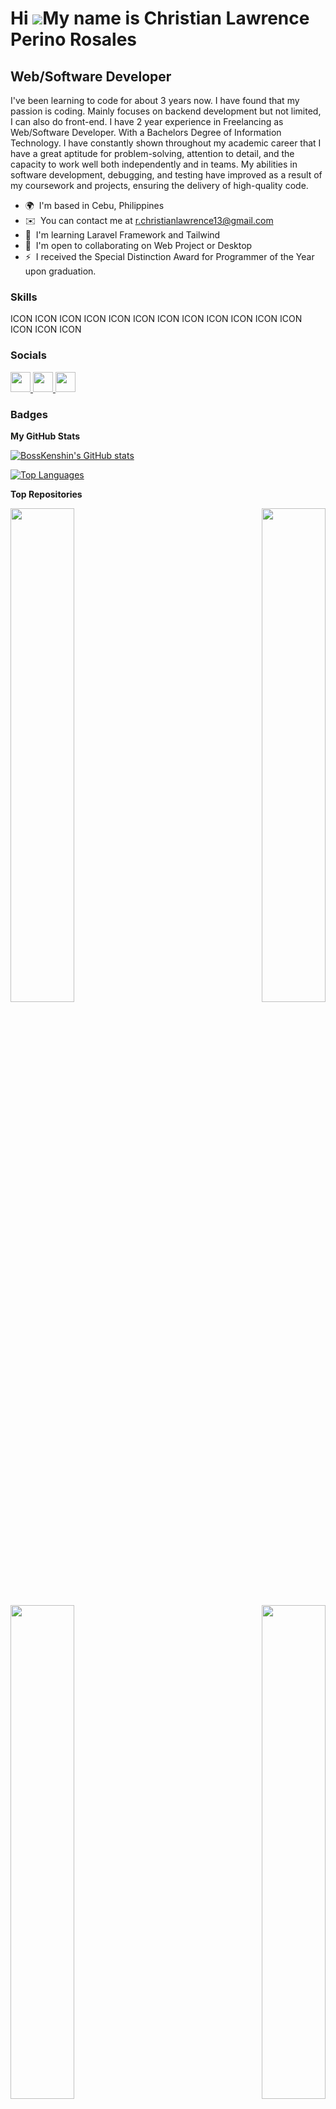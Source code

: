 Hi ![](https://user-images.githubusercontent.com/18350557/176309783-0785949b-9127-417c-8b55-ab5a4333674e.gif)My name is Christian Lawrence Perino Rosales
=========================================================================================================================================================

Web/Software Developer
----------------------

I've been learning to code for about 3 years now. I have found that my passion is coding. Mainly focuses on backend development but not limited, I can also do front-end. I have 2 year experience in Freelancing as Web/Software Developer. With a Bachelors Degree of Information Technology. I have constantly shown throughout my academic career that I have a great aptitude for problem-solving, attention to detail, and the capacity to work well both independently and in teams. My abilities in software development, debugging, and testing have improved as a result of my coursework and projects, ensuring the delivery of high-quality code.

* 🌍  I'm based in Cebu, Philippines
* ✉️  You can contact me at [r.christianlawrence13@gmail.com](mailto:r.christianlawrence13@gmail.com)
* 🧠  I'm learning Laravel Framework and Tailwind
* 🤝  I'm open to collaborating on Web Project or Desktop
* ⚡  I received the Special Distinction Award for Programmer of the Year upon graduation.

### Skills


<p align="left">
ICON ICON ICON ICON ICON ICON ICON ICON ICON ICON ICON ICON ICON ICON ICON
</p>


### Socials

<p align="left"> <a href="https://www.facebook.com/christianlawrence.rosales" target="_blank" rel="noreferrer"> <picture> <source media="(prefers-color-scheme: dark)" srcset="undefined" /> <source media="(prefers-color-scheme: light)" srcset="https://raw.githubusercontent.com/danielcranney/readme-generator/main/public/icons/socials/facebook.svg" /> <img src="https://raw.githubusercontent.com/danielcranney/readme-generator/main/public/icons/socials/facebook.svg" width="32" height="32" /> </picture> </a> <a href="https://www.github.com/BossKenshin" target="_blank" rel="noreferrer"> <picture> <source media="(prefers-color-scheme: dark)" srcset="https://raw.githubusercontent.com/danielcranney/readme-generator/main/public/icons/socials/github-dark.svg" /> <source media="(prefers-color-scheme: light)" srcset="https://raw.githubusercontent.com/danielcranney/readme-generator/main/public/icons/socials/github.svg" /> <img src="https://raw.githubusercontent.com/danielcranney/readme-generator/main/public/icons/socials/github.svg" width="32" height="32" /> </picture> </a> <a href="https://www.linkedin.com/in/christian-lawrence-rosales-962661283" target="_blank" rel="noreferrer"> <picture> <source media="(prefers-color-scheme: dark)" srcset="undefined" /> <source media="(prefers-color-scheme: light)" srcset="https://raw.githubusercontent.com/danielcranney/readme-generator/main/public/icons/socials/linkedin.svg" /> <img src="https://raw.githubusercontent.com/danielcranney/readme-generator/main/public/icons/socials/linkedin.svg" width="32" height="32" /> </picture> </a></p>

### Badges

<b>My GitHub Stats</b>

<a href="http://www.github.com/BossKenshin"><img src="https://github-readme-stats.vercel.app/api?username=BossKenshin&show_icons=true&hide=prs,contribs&count_private=true&title_color=0891b2&text_color=ffffff&icon_color=0891b2&bg_color=1c1917&hide_border=true&show_icons=true" alt="BossKenshin's GitHub stats" /></a>

<a href="https://github.com/BossKenshin" align="left"><img src="https://github-readme-stats.vercel.app/api/top-langs/?username=BossKenshin&langs_count=10&title_color=0891b2&text_color=ffffff&icon_color=0891b2&bg_color=1c1917&hide_border=true&locale=en&custom_title=Top%20%Languages" alt="Top Languages" /></a>

<b>Top Repositories</b>

<div width="100%" align="center"><a href="https://github.com/BossKenshin/barangay-ms" align="left"><img align="left" width="45%" src="https://github-readme-stats.vercel.app/api/pin/?username=BossKenshin&repo=barangay-ms&title_color=0891b2&text_color=ffffff&icon_color=0891b2&bg_color=1c1917&hide_border=true&locale=en" /></a><a href="https://github.com/BossKenshin/todoApp" align="right"><img align="right" width="45%" src="https://github-readme-stats.vercel.app/api/pin/?username=BossKenshin&repo=todoApp&title_color=0891b2&text_color=ffffff&icon_color=0891b2&bg_color=1c1917&hide_border=true&locale=en" /></a></div><br /><br /><br /><br /><br /><br /><br />

<br /><br /><br /><br /><br />

<div width="100%" align="center"><a href="https://github.com/BossKenshin/School-Attendance-and-Monitoring-System" align="left"><img align="left" width="45%" src="https://github-readme-stats.vercel.app/api/pin/?username=BossKenshin&repo=School-Attendance-and-Monitoring-System&title_color=0891b2&text_color=ffffff&icon_color=0891b2&bg_color=1c1917&hide_border=true&locale=en" /></a><a href="https://github.com/BossKenshin/Bogo-Fare" align="right"><img align="right" width="45%" src="https://github-readme-stats.vercel.app/api/pin/?username=BossKenshin&repo=Bogo-Fare&title_color=0891b2&text_color=ffffff&icon_color=0891b2&bg_color=1c1917&hide_border=true&locale=en" /></a></div>

